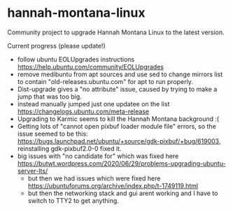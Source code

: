 # hannah-montana-linux

Community project to upgrade Hannah Montana Linux to the latest version.

Current progress (please update!)

- follow ubuntu EOLUpgrades instructions https://help.ubuntu.com/community/EOLUpgrades
- remove medibuntu from apt sources and use sed to change mirrors list to contain "old-releases.ubuntu.com" for apt to run properly. 
- Dist-upgrade gives a "no attribute" issue, caused by trying to make a jump that was too big. 
- instead manually jumped just one updatee on the list https://changelogs.ubuntu.com/meta-release
- Upgrading to Karmic seems to kill the Hannah Montana background :( 
- Getting lots of "cannot open pixbuf loader module file" errors, so the issue seemed to be this: https://bugs.launchpad.net/ubuntu/+source/gdk-pixbuf/+bug/619003, reinstalling gdk-pixbuf2.0-0 fixed it.
- big issues with "no candidate for" which was fixed here https://butwt.wordpress.com/2020/06/29/problems-upgrading-ubuntu-server-lts/
	- but then we had issues which were fixed here https://ubuntuforums.org/archive/index.php/t-1749119.html
  - but then the networking stack and gui arent working and I have to switch to TTY2 to get anything.
